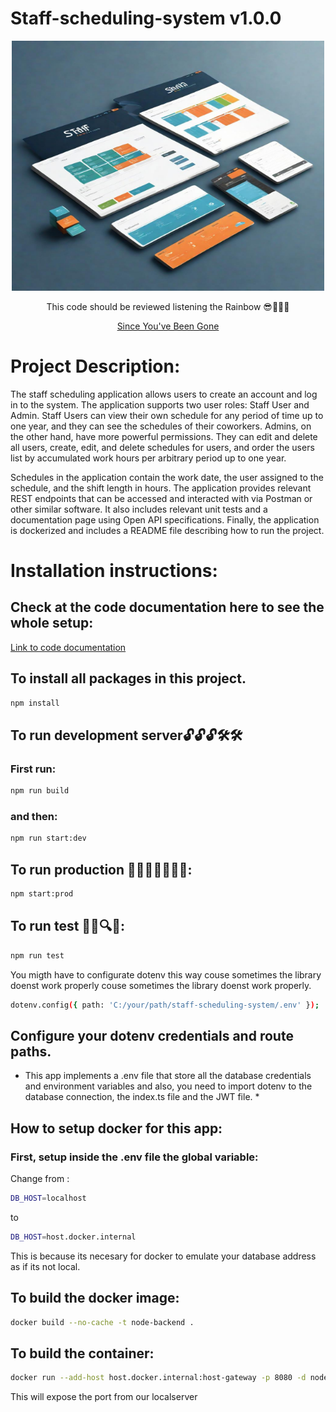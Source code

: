 # Staff-scheduling-system v1.0.0

<div style="max-width: 600px; margin: 0 auto;">
 <p align="center"> 
 <img src="scheduleLogo.jpg" width="500" height="400" alt="Image">
</p>
</div>


</p>
    <p align="center">This code should be reviewed listening the Rainbow 😎🤘🎶🎵</p>
    <p align="center">
        <a href="https://www.youtube.com/watch?v=1P17ct4e5OE" target="_blank">
          Since You've Been Gone
        </a>
    </p>
</div>


# Project Description:

The staff scheduling application allows users to create an account and log in to the system. The application supports two user roles: Staff User and Admin. Staff Users can view their own schedule for any period of time up to one year, and they can see the schedules of their coworkers. Admins, on the other hand, have more powerful permissions. They can edit and delete all users, create, edit, and delete schedules for users, and order the users list by accumulated work hours per arbitrary period up to one year.

Schedules in the application contain the work date, the user assigned to the schedule, and the shift length in hours. The application provides relevant REST endpoints that can be accessed and interacted with via Postman or other similar software. It also includes relevant unit tests and a documentation page using Open API specifications. Finally, the application is dockerized and includes a README file describing how to run the project.



# Installation instructions:

## Check at the code documentation here to see the whole setup:

<p>
  <a href="" target="_blank">
   Link to code documentation
  </a>
</p>

## To install all packages in this project.
```sh
npm install
```

## To run development server🔓🔓🔓🛠🛠

### First run:

```sh
npm run build
```
### and then:

```sh
npm run start:dev 
```
## To run production 👩‍🚀👩‍🚀👩‍🚀🚀:

```sh
npm start:prod
```

## To run test 📕📖🔍🔐:

```sh
npm run test
```

You migth have to configurate dotenv this way couse sometimes the library doenst
work properly couse sometimes the library doenst
work properly.
```sh
dotenv.config({ path: 'C:/your/path/staff-scheduling-system/.env' }); 
```



## Configure your dotenv credentials and route paths.

* This app implements a .env file that store all the database credentials and environment variables and
also,  you need to import dotenv to the database connection, the index.ts file and the JWT file. *

## How to setup docker for this app:

### First, setup inside the .env file the global variable:


Change from : 
```sh
DB_HOST=localhost
```
to
```sh
DB_HOST=host.docker.internal 
```

This is because its necesary for docker to emulate your database address as if its not local.

## To build the docker image:  

```sh
docker build --no-cache -t node-backend .
```

## To build the container:
```sh
docker run --add-host host.docker.internal:host-gateway -p 8080 -d node-backend 
```
This will expose the port from our localserver